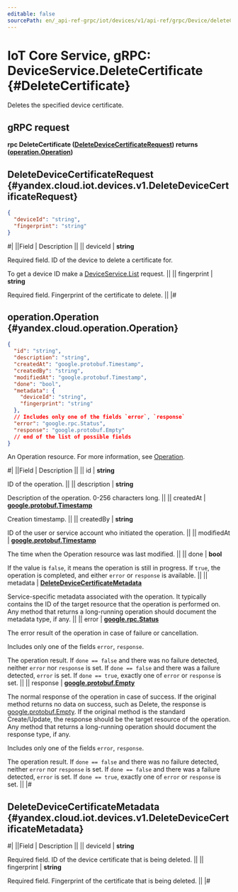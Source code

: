 ```yaml
---
editable: false
sourcePath: en/_api-ref-grpc/iot/devices/v1/api-ref/grpc/Device/deleteCertificate.md
---
```


# IoT Core Service, gRPC: DeviceService.DeleteCertificate {#DeleteCertificate}

Deletes the specified device certificate.

## gRPC request

**rpc DeleteCertificate ([DeleteDeviceCertificateRequest](#yandex.cloud.iot.devices.v1.DeleteDeviceCertificateRequest)) returns ([operation.Operation](#yandex.cloud.operation.Operation))**

## DeleteDeviceCertificateRequest {#yandex.cloud.iot.devices.v1.DeleteDeviceCertificateRequest}

```json
{
  "deviceId": "string",
  "fingerprint": "string"
}
```

#|
||Field | Description ||
|| deviceId | **string**

Required field. ID of the device to delete a certificate for.

To get a device ID make a [DeviceService.List](/docs/iot-core/api-ref/grpc/Device/list#List) request. ||
|| fingerprint | **string**

Required field. Fingerprint of the certificate to delete. ||
|#

## operation.Operation {#yandex.cloud.operation.Operation}

```json
{
  "id": "string",
  "description": "string",
  "createdAt": "google.protobuf.Timestamp",
  "createdBy": "string",
  "modifiedAt": "google.protobuf.Timestamp",
  "done": "bool",
  "metadata": {
    "deviceId": "string",
    "fingerprint": "string"
  },
  // Includes only one of the fields `error`, `response`
  "error": "google.rpc.Status",
  "response": "google.protobuf.Empty"
  // end of the list of possible fields
}
```

An Operation resource. For more information, see [Operation](/docs/api-design-guide/concepts/operation).

#|
||Field | Description ||
|| id | **string**

ID of the operation. ||
|| description | **string**

Description of the operation. 0-256 characters long. ||
|| createdAt | **[google.protobuf.Timestamp](https://developers.google.com/protocol-buffers/docs/reference/google.protobuf#timestamp)**

Creation timestamp. ||
|| createdBy | **string**

ID of the user or service account who initiated the operation. ||
|| modifiedAt | **[google.protobuf.Timestamp](https://developers.google.com/protocol-buffers/docs/reference/google.protobuf#timestamp)**

The time when the Operation resource was last modified. ||
|| done | **bool**

If the value is `false`, it means the operation is still in progress.
If `true`, the operation is completed, and either `error` or `response` is available. ||
|| metadata | **[DeleteDeviceCertificateMetadata](#yandex.cloud.iot.devices.v1.DeleteDeviceCertificateMetadata)**

Service-specific metadata associated with the operation.
It typically contains the ID of the target resource that the operation is performed on.
Any method that returns a long-running operation should document the metadata type, if any. ||
|| error | **[google.rpc.Status](https://cloud.google.com/tasks/docs/reference/rpc/google.rpc#status)**

The error result of the operation in case of failure or cancellation.

Includes only one of the fields `error`, `response`.

The operation result.
If `done == false` and there was no failure detected, neither `error` nor `response` is set.
If `done == false` and there was a failure detected, `error` is set.
If `done == true`, exactly one of `error` or `response` is set. ||
|| response | **[google.protobuf.Empty](https://developers.google.com/protocol-buffers/docs/reference/google.protobuf#google.protobuf.Empty)**

The normal response of the operation in case of success.
If the original method returns no data on success, such as Delete,
the response is [google.protobuf.Empty](https://developers.google.com/protocol-buffers/docs/reference/google.protobuf#google.protobuf.Empty).
If the original method is the standard Create/Update,
the response should be the target resource of the operation.
Any method that returns a long-running operation should document the response type, if any.

Includes only one of the fields `error`, `response`.

The operation result.
If `done == false` and there was no failure detected, neither `error` nor `response` is set.
If `done == false` and there was a failure detected, `error` is set.
If `done == true`, exactly one of `error` or `response` is set. ||
|#

## DeleteDeviceCertificateMetadata {#yandex.cloud.iot.devices.v1.DeleteDeviceCertificateMetadata}

#|
||Field | Description ||
|| deviceId | **string**

Required field. ID of the device certificate that is being deleted. ||
|| fingerprint | **string**

Required field. Fingerprint of the certificate that is being deleted. ||
|#